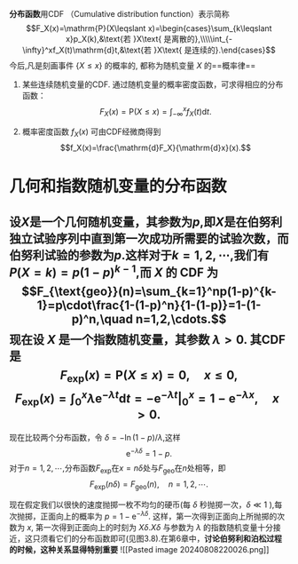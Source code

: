 **分布函数**用CDF （Cumulative distribution function）表示简称
$$F_X(x)=\mathrm{P}(X\leqslant x)=\begin{cases}\sum_{k\leqslant x}p_X(k),&\text{若 }X\text{ 是离散的},\\\\\int_{-\infty}^xf_X(t)\mathrm{d}t,&\text{若 }X\text{ 是连续的}.\end{cases}$$
今后,凡是刻画事件 $\{X \le x\}$ 的概率的, 都称为随机变量 $X$ 的==概率律==


1. 某些连续随机变量的CDF. 通过随机变量的概率密度函数，可求得相应的分布函数：
$$F_X(x)=\mathrm{P}(X\leq x)=\int_{-\infty}^xf_X(t)\mathrm{d}t.$$

2. 概率密度函数 $f_X(x)$ 可由CDF经微商得到
$$f_X(x)=\frac{\mathrm{d}F_X}{\mathrm{d}x}(x).$$

# 几何和指数随机变量的分布函数
设$X$是一个几何随机变量，其参数为$p$,即$X$是在伯努利独立试验序列中直到第一次成功所需要的试验次数，而伯努利试验的参数为$p.$这样对于$k=1,2,\cdots$,我们有$P(X=k)=p(1-p)^{k-1}$,而 $X$ 的 CDF 为
$$F_{\text{geo}}(n)=\sum_{k=1}^np(1-p)^{k-1}=p\cdot\frac{1-(1-p)^n}{1-(1-p)}=1-(1-p)^n,\quad n=1,2,\cdots.$$
现在设 $X$ 是一个指数随机变量，其参数 $\lambda>0.$ 其CDF是
$$F_{\exp}(x)=\mathrm{P}(X\leq x)=0,\quad x\leq0,$$
$$F_{\exp}(x)=\int_0^x\lambda\mathrm{e}^{-\lambda t}\mathrm{d}t=-\mathrm{e}^{-\lambda t}\big|_0^x=1-\mathrm{e}^{-\lambda x},\quad x>0.$$
---
现在比较两个分布函数，令 $\delta=-\ln(1-p)/\lambda$,这样
$$\mathrm{e}^{-\lambda\delta}=1-p.$$
对于$n=1,2,\cdots$,分布函数$F_\mathrm{exp}$在$x=n\delta$处与$F_\mathrm{geo}$在$n$处相等，即
$$F_{\exp}(n\delta)=F_{\mathrm{geo}}(n),\quad n=1,2,\cdots.$$

现在假定我们以很快的速度抛掷一枚不均匀的硬币(每 $\delta$ 秒抛掷一次，$\delta\ll1$ ),每次抛掷，正面向上的概率为 $p=1-\mathrm{e}^{-\lambda\delta}.$ 这样，第一次得到正面向上所抛掷的次数为 $x$, 第一次得到正面向上的时刻为 $X\delta.X\delta$ 与参数为 $\lambda$ 的指数随机变量十分接近，这只须看它们的分布函数即可(见图3.8).在第6章中，**讨论伯努利和泊松过程的时候，这种关系显得特别重要**
![[Pasted image 20240808220026.png]]
